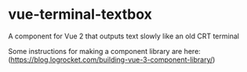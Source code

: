 # vue-terminal-textbox
A component for Vue 2 that outputs text slowly like an old CRT terminal

Some instructions for making a component library are here: (https://blog.logrocket.com/building-vue-3-component-library/)
